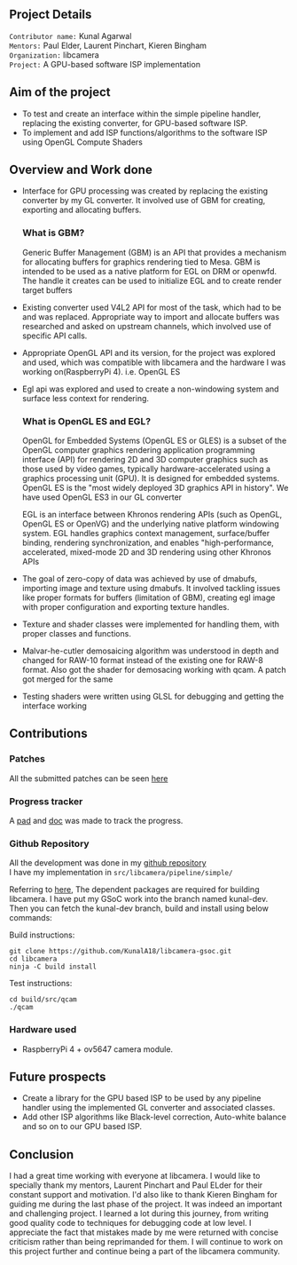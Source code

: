 ## Project Details

`Contributor name:` Kunal Agarwal   
`Mentors:` Paul Elder, Laurent Pinchart, Kieren Bingham  
`Organization:` libcamera   
`Project:` A GPU-based software ISP implementation

## Aim of the project

- To test and create an interface within the simple pipeline handler, replacing the existing converter, for GPU-based software ISP.
- To implement and add ISP functions/algorithms to the software ISP using OpenGL Compute Shaders

## Overview and Work done

- Interface for GPU processing was created by replacing the existing converter by my GL converter. It involved use of GBM for creating, exporting and allocating buffers.
    ### What is GBM?
    Generic Buffer Management (GBM) is an API that provides a mechanism for allocating buffers for graphics rendering tied to Mesa. GBM is intended to be used as a native platform for EGL on DRM or openwfd. The handle it creates can be used to initialize EGL and to create render target buffers

- Existing converter used V4L2 API for most of the task, which had to be and was replaced. Appropriate way to import and allocate buffers was researched and asked on upstream channels, which involved use of specific API calls.

- Appropriate OpenGL API and its version, for the project was explored and used, which was compatible with libcamera and the hardware I was working on(RaspberryPi 4). i.e. OpenGL ES
- Egl api was explored and used to create a non-windowing system and surface less context for rendering.

    ### What is OpenGL ES and EGL?
    OpenGL for Embedded Systems (OpenGL ES or GLES) is a subset of the OpenGL computer graphics rendering application programming interface (API) for rendering 2D and 3D computer graphics such as those used by video games, typically hardware-accelerated using a graphics processing unit (GPU). It is designed for embedded systems. OpenGL ES is the "most widely deployed 3D graphics API in history".
    We have used OpenGL ES3 in our GL converter

    EGL is an interface between Khronos rendering APIs (such as OpenGL, OpenGL ES or OpenVG) and the underlying native platform windowing system. EGL handles graphics context management, surface/buffer binding, rendering synchronization, and enables "high-performance, accelerated, mixed-mode 2D and 3D rendering using other Khronos APIs

- The goal of zero-copy of data was achieved by use of dmabufs, importing image and texture using dmabufs. It involved tackling issues like proper formats for buffers (limitation of GBM), creating egl image with proper configuration and exporting texture handles.
- Texture and shader classes were implemented for handling them, with proper classes and functions.
- Malvar-he-cutler demosaicing algorithm was understood in depth and changed for RAW-10 format instead of the existing one for RAW-8 format. Also got the shader for demosacing working with qcam. A patch got merged for the same
- Testing shaders were written using GLSL for debugging and getting the interface working

## Contributions

### Patches
All the submitted patches can be seen [here](https://patchwork.libcamera.org/project/libcamera/list/?series=&submitter=116&state=*&q=&archive=both&delegate=)

### Progress tracker

A [pad](https://pad.libcamera.org/code/#/2/code/edit/PQ4jhJAUUG+b97uPfqMfX8gR/) and [doc](https://docs.google.com/document/d/1TC_eCvXlilo2jxdJkw_JjTwy8ZhDDd55QYaZ9mEBpSo/edit) was made to track the progress.

### Github Repository
All the development was done in my [github repository](https://github.com/KunalA18/libcamera-gsoc/tree/kunal-dev)   
I have my implementation in `src/libcamera/pipeline/simple/`

Referring to [here](https://libcamera.org/getting-started.html), The dependent packages are required for building libcamera. I have put my GSoC work into the branch named kunal-dev. Then you can fetch the kunal-dev branch, build and install using below commands:

Build instructions:
```
git clone https://github.com/KunalA18/libcamera-gsoc.git
cd libcamera
ninja -C build install
```
Test instructions:
```
cd build/src/qcam
./qcam
```
### Hardware used
- RaspberryPi 4 + ov5647 camera module.


## Future prospects

- Create a library for the GPU based ISP to be used by any pipeline handler using the implemented GL converter and associated classes.
- Add other ISP algorithms like Black-level correction, Auto-white balance and so on to our GPU based ISP.

## Conclusion

I had a great time working with everyone at libcamera. I would like to specially thank my mentors, Laurent Pinchart and Paul ELder for their constant support and motivation. I'd also like to thank Kieren Bingham for guiding me during the last phase of the project. It was indeed an important and challenging project. I learned a lot during this journey, from writing good quality code to techniques for debugging code at low level. I appreciate the fact that mistakes made by me were returned with concise criticism rather than being reprimanded for them. I will continue to work on this project further and continue being a part of the libcamera community.
